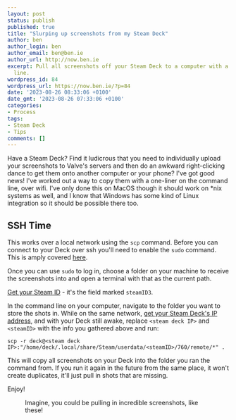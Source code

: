 ```yaml
---
layout: post
status: publish
published: true
title: "Slurping up screenshots from my Steam Deck"
author: ben
author_login: ben
author_email: ben@ben.ie
author_url: http://now.ben.ie
excerpt: Pull all screenshots off your Steam Deck to a computer with a single terminal
  line.
wordpress_id: 84
wordpress_url: https://now.ben.ie/?p=84
date: '2023-08-26 08:33:06 +0100'
date_gmt: '2023-08-26 07:33:06 +0100'
categories:
- Process
tags:
- Steam Deck
- Tips
comments: []
---
```

<p><!-- wp:paragraph --></p>
<p>Have a Steam Deck? Find it ludicrous that you need to individually upload your screenshots to Valve's servers and then do an awkward right-clicking dance to get them onto another computer or your phone? I've got good news! I've worked out a way to copy them with a one-liner on the command line, over wifi. I've only done this on MacOS though it should work on *nix systems as well, and I know that Windows has some kind of Linux integration so it should be possible there too.</p>
<p><!-- /wp:paragraph --></p>
<p><!-- wp:heading --></p>
<h2 class="wp-block-heading">SSH Time</h2>
<p><!-- /wp:heading --></p>
<p><!-- wp:paragraph --></p>
<p>This works over a local network using the <code>scp</code> command. Before you can connect to your Deck over ssh you'll need to enable the <code>sudo</code> command. This is amply covered <a href="https://pimylifeup.com/steam-deck-sudo-password/">here</a>.</p>
<p><!-- /wp:paragraph --></p>
<p><!-- wp:paragraph --></p>
<p>Once you can use <code>sudo</code> to log in, choose a folder on your machine to receive the screenshots into and open a terminal with that as the current path.</p>
<p><!-- /wp:paragraph --></p>
<p><!-- wp:paragraph --></p>
<p><a href="https://www.steamidfinder.com">Get your Steam ID</a> - it's the field marked <code>steamID3</code>.</p>
<p><!-- /wp:paragraph --></p>
<p><!-- wp:paragraph --></p>
<p>In the command line on your computer, navigate to the folder you want to store the shots in. While on the same network, <a href="https://deckcentral.net/posts/get_your_decks_ip/">get your Steam Deck's IP address</a>, and with your Deck still awake, replace <code>&lt;steam deck IP></code> and <code>&lt;steamID></code> with the info you gathered above and run:</p>
<p><!-- /wp:paragraph --></p>
<p><!-- wp:code --></p>
<pre class="wp-block-code"><code>scp -r deck@&lt;steam deck IP>:"/home/deck/.local/share/Steam/userdata/&lt;steamID>/760/remote/*" .</code></pre>
<p><!-- /wp:code --></p>
<p><!-- wp:paragraph --></p>
<p>This will copy all screenshots on your Deck into the folder you ran the command from. If you run it again in the future from the same place, it won't create duplicates, it'll just pull in shots that are missing.</p>
<p><!-- /wp:paragraph --></p>
<p><!-- wp:paragraph --></p>
<p>Enjoy!</p>
<p><!-- /wp:paragraph --></p>
<p><!-- wp:image {"id":92,"sizeSlug":"large","linkDestination":"none"} --></p>
<figure class="wp-block-image size-large"><img src="assets/uploads/now.ben.ie/2023/08/20230814175117_1-1-1024x640.jpg" alt="" class="wp-image-92"/><br />
<figcaption class="wp-element-caption">Imagine, you could be pulling in incredible screenshots, like these!</figcaption>
</figure>
<p><!-- /wp:image --></p>
